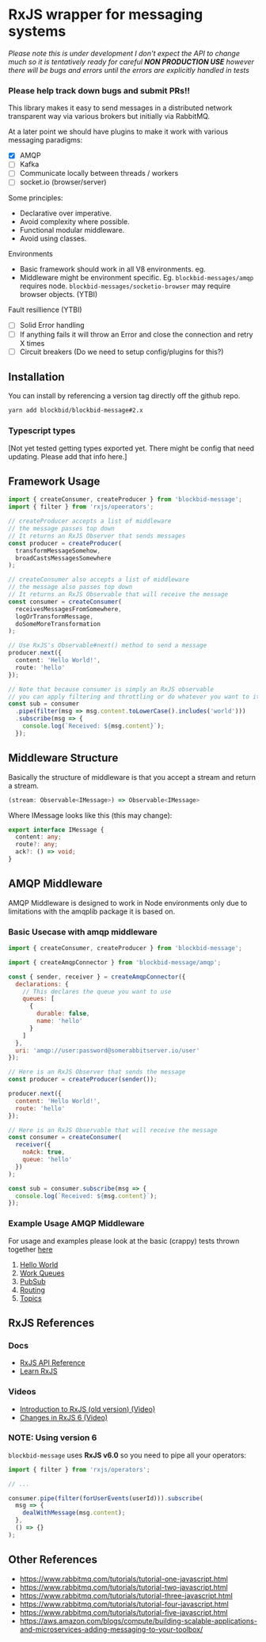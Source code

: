 # RxJS wrapper for messaging systems

_Please note this is under development I don't expect the API to change much so it is tentatively ready for careful **NON PRODUCTION USE** however there will be bugs and errors until the errors are explicitly handled in tests_

### Please help track down bugs and submit PRs!!

This library makes it easy to send messages in a distributed network transparent
way via various brokers but initially via RabbitMQ.

At a later point we should have plugins to make it work with various messaging paradigms:

- [x] AMQP
- [ ] Kafka
- [ ] Communicate locally between threads / workers
- [ ] socket.io (browser/server)

Some principles:

- Declarative over imperative.
- Avoid complexity where possible.
- Functional modular middleware.
- Avoid using classes.

Environments

- Basic framework should work in all V8 environments. eg.
- Middleware might be environment specific. Eg. `blockbid-messages/amqp` requires node. `blockbid-messages/socketio-browser` may require browser objects. (YTBI)

Fault resillience (YTBI)

- [ ] Solid Error handling
- [ ] If anything fails it will throw an Error and close the connection and retry X times
- [ ] Circuit breakers (Do we need to setup config/plugins for this?)

## Installation

You can install by referencing a version tag directly off the github repo.

```bash
yarn add blockbid/blockbid-message#2.x
```

### Typescript types

[Not yet tested getting types exported yet. There might be config that need updating. Please add that info here.]

## Framework Usage

```typescript
import { createConsumer, createProducer } from 'blockbid-message';
import { filter } from 'rxjs/opeerators';

// createProducer accepts a list of middleware
// the message passes top down
// It returns an RxJS Observer that sends messages
const producer = createProducer(
  transformMessageSomehow,
  broadCastsMessagesSomewhere
);

// createConsumer also accepts a list of middleware
// the message also passes top down
// It returns an RxJS Observable that will receive the message
const consumer = createConsumer(
  receivesMessagesFromSomewhere,
  logOrTransformMessage,
  doSomeMoreTransformation
);

// Use RxJS's Observable#next() method to send a message
producer.next({
  content: 'Hello World!',
  route: 'hello'
});

// Note that because consumer is simply an RxJS observable
// you can apply filtering and throttling or do whatever you want to it
const sub = consumer
  .pipe(filter(msg => msg.content.toLowerCase().includes('world')))
  .subscribe(msg => {
    console.log(`Received: ${msg.content}`);
  });
```

## Middleware Structure

Basically the structure of middleware is that you accept a stream and return a stream.

```typescript
(stream: Observable<IMessage>) => Observable<IMessage>
```

Where IMessage looks like this (this may change):

```typescript
export interface IMessage {
  content: any;
  route?: any;
  ack?: () => void;
}
```

## AMQP Middleware

AMQP Middleware is designed to work in Node environments only due to limitations with the amqplib package it is based on.

### Basic Usecase with amqp middleware

```javascript
import { createConsumer, createProducer } from 'blockbid-message';

import { createAmqpConnector } from 'blockbid-message/amqp';

const { sender, receiver } = createAmqpConnector({
  declarations: {
    // This declares the queue you want to use
    queues: [
      {
        durable: false,
        name: 'hello'
      }
    ]
  },
  uri: 'amqp://user:password@somerabbitserver.io/user'
});

// Here is an RxJS Observer that sends the message
const producer = createProducer(sender());

producer.next({
  content: 'Hello World!',
  route: 'hello'
});

// Here is an RxJS Observable that will receive the message
const consumer = createConsumer(
  receiver({
    noAck: true,
    queue: 'hello'
  })
);

const sub = consumer.subscribe(msg => {
  console.log(`Received: ${msg.content}`);
});
```

### Example Usage AMQP Middleware

For usage and examples please look at the basic (crappy) tests thrown together [here](src/__tests__)

1.  [Hello World](src/__tests__/01-hello-world.test.ts)
1.  [Work Queues](src/__tests__/02-work-queues.test.ts)
1.  [PubSub](src/__tests__/03-publish-subscribe.test.ts)
1.  [Routing](src/__tests__/04-routing.test.ts)
1.  [Topics](src/__tests__/05-topics.test.ts)

## RxJS References

### Docs

- [RxJS API Reference](https://rxjs-dev.firebaseapp.com/)
- [Learn RxJS](https://www.learnrxjs.io/)

### Videos

- [Introduction to RxJS (old version) (Video)](https://www.youtube.com/watch?v=T9wOu11uU6U&t=446s)
- [Changes in RxJS 6 (Video)](https://www.youtube.com/watch?v=X9fdpGthrXA)

### NOTE: Using version 6

`blockbid-message` uses **RxJS v6.0** so you need to pipe all your operators:

```typescript
import { filter } from 'rxjs/operators';

// ...

consumer.pipe(filter(forUserEvents(userId))).subscribe(
  msg => {
    dealWithMessage(msg.content);
  },
  () => {}
);
```

## Other References

- https://www.rabbitmq.com/tutorials/tutorial-one-javascript.html
- https://www.rabbitmq.com/tutorials/tutorial-two-javascript.html
- https://www.rabbitmq.com/tutorials/tutorial-three-javascript.html
- https://www.rabbitmq.com/tutorials/tutorial-four-javascript.html
- https://www.rabbitmq.com/tutorials/tutorial-five-javascript.html
- https://aws.amazon.com/blogs/compute/building-scalable-applications-and-microservices-adding-messaging-to-your-toolbox/
